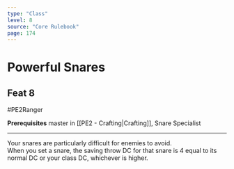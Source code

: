 ```yaml
---
type: "Class"
level: 8
source: "Core Rulebook"
page: 174
---
```

# Powerful Snares
## Feat 8
#PE2Ranger

**Prerequisites** master in [[PE2 - Crafting|Crafting]], Snare Specialist

---
Your snares are particularly difficult for enemies to avoid.  
When you set a snare, the saving throw DC for that snare is 4 equal to its normal DC or your class DC, whichever is higher.